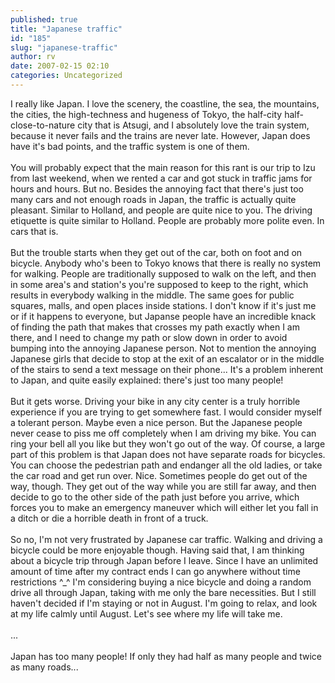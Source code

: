 ```yaml
---
published: true
title: "Japanese traffic"
id: "185"
slug: "japanese-traffic"
author: rv
date: 2007-02-15 02:10
categories: Uncategorized
---
```

I really like Japan. I love the scenery, the coastline, the sea, the mountains, the cities, the high-techness and hugeness of Tokyo, the half-city half-close-to-nature city that is Atsugi, and I absolutely love the train system, because it never fails and the trains are never late. However, Japan does have it's bad points, and the traffic system is one of them.<br /><br />You will probably expect that the main reason for this rant is our trip to Izu from last weekend, when we rented a car and got stuck in traffic jams for hours and hours. But no. Besides the annoying fact that there's just too many cars and not enough roads in Japan, the traffic is actually quite pleasant. Similar to Holland, and people are quite nice to you. The driving etiquette is quite similar to Holland. People are probably more polite even. In cars that is.<br /><br />But the trouble starts when they get out of the car, both on foot and on bicycle. Anybody who's been to Tokyo knows that there is really no system for walking. People are traditionally supposed to walk on the left, and then in some area's and station's you're supposed to keep to the right, which results in everybody walking in the middle. The same goes for public squares, malls, and open places inside stations. I don't know if it's just me or if it happens to everyone, but Japanse people have an incredible knack of finding the path that makes that crosses my path exactly when I am there, and I need to change my path or slow down in order to avoid bumping into the annoying Japanese person. Not to mention the annoying Japanese girls that decide to stop at the exit of an escalator or in the middle of the stairs to send a text message on their phone... It's a problem inherent to Japan, and quite easily explained: there's just too many people!<br /><br />But it gets worse. Driving your bike in any city center is a truly horrible experience if you are trying to get somewhere fast. I would consider myself a tolerant person. Maybe even a nice person. But the Japanese people never cease to piss me off completely when I am driving my bike. You can ring your bell all you like but they won't go out of the way. Of course, a large part of this problem is that Japan does not have separate roads for bicycles. You can choose the pedestrian path and endanger all the old ladies, or take the car road and get run over. Nice. Sometimes people do get out of the way, though. They get out of the way while you are still far away, and then decide to go to the other side of the path just before you arrive, which forces you to make an emergency maneuver which will either let you fall in a ditch or die a horrible death in front of a truck.<br /><br />So no, I'm not very frustrated by Japanese car traffic. Walking and driving a bicycle could be more enjoyable though. Having said that, I am thinking about a bicycle trip through Japan before I leave. Since I have an unlimited amount of time after my contract ends I can go anywhere without time restrictions ^_^ I'm considering buying a nice bicycle and doing a random drive all through Japan, taking with me only the bare necessities. But I still haven't decided if I'm staying or not in August. I'm going to relax, and look at my life calmly until August. Let's see where my life will take me.<br /><br />...<br /><br />Japan has too many people! If only they had half as many people and twice as many roads...